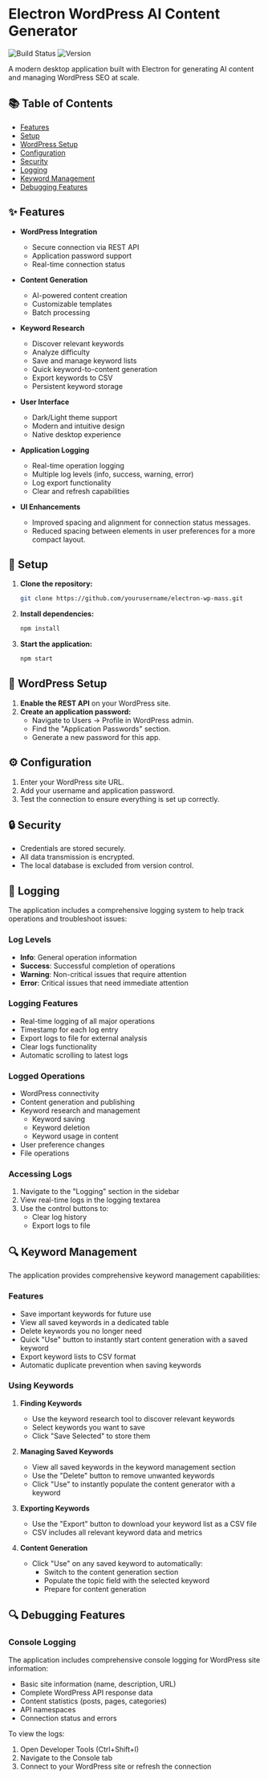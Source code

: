 # Electron WordPress AI Content Generator

![Build Status](https://img.shields.io/badge/build-passing-brightgreen) ![Version](https://img.shields.io/badge/version-1.0-blue)

A modern desktop application built with Electron for generating AI content and managing WordPress SEO at scale.

## 📚 Table of Contents
- [Features](#features)
- [Setup](#setup)
- [WordPress Setup](#wordpress-setup)
- [Configuration](#configuration)
- [Security](#security)
- [Logging](#logging)
- [Keyword Management](#keyword-management)
- [Debugging Features](#debugging-features)

## ✨ Features

- **WordPress Integration**
  - Secure connection via REST API
  - Application password support
  - Real-time connection status

- **Content Generation**
  - AI-powered content creation
  - Customizable templates
  - Batch processing

- **Keyword Research**
  - Discover relevant keywords
  - Analyze difficulty
  - Save and manage keyword lists
  - Quick keyword-to-content generation
  - Export keywords to CSV
  - Persistent keyword storage

- **User Interface**
  - Dark/Light theme support
  - Modern and intuitive design
  - Native desktop experience

- **Application Logging**
  - Real-time operation logging
  - Multiple log levels (info, success, warning, error)
  - Log export functionality
  - Clear and refresh capabilities

- **UI Enhancements**
    - Improved spacing and alignment for connection status messages.
    - Reduced spacing between elements in user preferences for a more compact layout.

## 🚀 Setup

1. **Clone the repository:**
   ```bash
   git clone https://github.com/yourusername/electron-wp-mass.git
   ```

2. **Install dependencies:**
   ```bash
   npm install
   ```

3. **Start the application:**
   ```bash
   npm start
   ```

## 🔧 WordPress Setup

1. **Enable the REST API** on your WordPress site.
2. **Create an application password:**
   - Navigate to Users → Profile in WordPress admin.
   - Find the "Application Passwords" section.
   - Generate a new password for this app.

## ⚙️ Configuration

1. Enter your WordPress site URL.
2. Add your username and application password.
3. Test the connection to ensure everything is set up correctly.

## 🔒 Security

- Credentials are stored securely.
- All data transmission is encrypted.
- The local database is excluded from version control.

## 📝 Logging

The application includes a comprehensive logging system to help track operations and troubleshoot issues:

### Log Levels
- **Info**: General operation information
- **Success**: Successful completion of operations
- **Warning**: Non-critical issues that require attention
- **Error**: Critical issues that need immediate attention

### Logging Features
- Real-time logging of all major operations
- Timestamp for each log entry
- Export logs to file for external analysis
- Clear logs functionality
- Automatic scrolling to latest logs

### Logged Operations
- WordPress connectivity
- Content generation and publishing
- Keyword research and management
  - Keyword saving
  - Keyword deletion
  - Keyword usage in content
- User preference changes
- File operations

### Accessing Logs
1. Navigate to the "Logging" section in the sidebar
2. View real-time logs in the logging textarea
3. Use the control buttons to:
   - Clear log history
   - Export logs to file

## 🔍 Keyword Management

The application provides comprehensive keyword management capabilities:

### Features
- Save important keywords for future use
- View all saved keywords in a dedicated table
- Delete keywords you no longer need
- Quick "Use" button to instantly start content generation with a saved keyword
- Export keyword lists to CSV format
- Automatic duplicate prevention when saving keywords

### Using Keywords
1. **Finding Keywords**
   - Use the keyword research tool to discover relevant keywords
   - Select keywords you want to save
   - Click "Save Selected" to store them

2. **Managing Saved Keywords**
   - View all saved keywords in the keyword management section
   - Use the "Delete" button to remove unwanted keywords
   - Click "Use" to instantly populate the content generator with a keyword

3. **Exporting Keywords**
   - Use the "Export" button to download your keyword list as a CSV file
   - CSV includes all relevant keyword data and metrics

4. **Content Generation**
   - Click "Use" on any saved keyword to automatically:
     - Switch to the content generation section
     - Populate the topic field with the selected keyword
     - Prepare for content generation

## 🔍 Debugging Features

### Console Logging
The application includes comprehensive console logging for WordPress site information:
- Basic site information (name, description, URL)
- Complete WordPress API response data
- Content statistics (posts, pages, categories)
- API namespaces
- Connection status and errors

To view the logs:
1. Open Developer Tools (Ctrl+Shift+I)
2. Navigate to the Console tab
3. Connect to your WordPress site or refresh the connection
